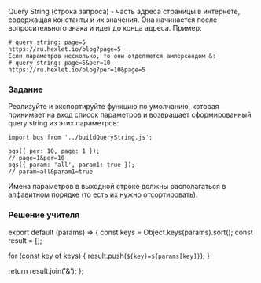 Query String (строка запроса) - часть адреса страницы в интернете, содержащая константы и их значения. Она начинается после вопросительного знака и идет до конца адреса. Пример:

```
# query string: page=5
https://ru.hexlet.io/blog?page=5
Если параметров несколько, то они отделяются амперсандом &:
# query string: page=5&per=10
https://ru.hexlet.io/blog?per=10&page=5
```


### Задание

Реализуйте и экспортируйте функцию по умолчанию, которая принимает на вход список параметров и возвращает сформированный query string из этих параметров:

```
import bqs from '../buildQueryString.js';
 
bqs({ per: 10, page: 1 });
// page=1&per=10
bqs({ param: 'all', param1: true });
// param=all&param1=true
```

Имена параметров в выходной строке должны располагаться в алфавитном порядке (то есть их нужно отсортировать).

### Решение учителя

export default (params) => {
  const keys = Object.keys(params).sort();
  const result = [];

  for (const key of keys) {
    result.push(`${key}=${params[key]}`);
  }

  return result.join('&');
};

